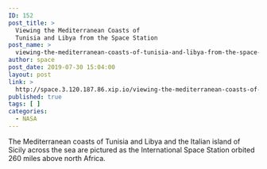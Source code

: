 ```yaml
---
ID: 152
post_title: >
  Viewing the Mediterranean Coasts of
  Tunisia and Libya from the Space Station
post_name: >
  viewing-the-mediterranean-coasts-of-tunisia-and-libya-from-the-space-station
author: space
post_date: 2019-07-30 15:04:00
layout: post
link: >
  http://space.3.120.187.86.xip.io/viewing-the-mediterranean-coasts-of-tunisia-and-libya-from-the-space-station
published: true
tags: [ ]
categories:
  - NASA
---
```

The Mediterranean coasts of Tunisia and Libya and the Italian island of Sicily across the sea are pictured as the International Space Station orbited 260 miles above north Africa. 